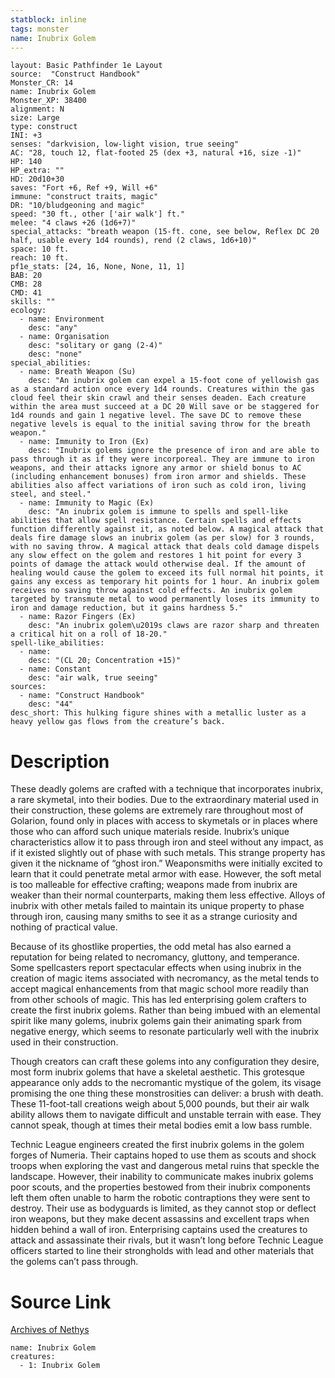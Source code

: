 ```yaml
---
statblock: inline
tags: monster
name: Inubrix Golem
---
```

```statblock
layout: Basic Pathfinder 1e Layout
source:  "Construct Handbook"
Monster_CR: 14
name: Inubrix Golem
Monster_XP: 38400
alignment: N
size: Large
type: construct
INI: +3
senses: "darkvision, low-light vision, true seeing"
AC: "28, touch 12, flat-footed 25 (dex +3, natural +16, size -1)"
HP: 140
HP_extra: ""
HD: 20d10+30
saves: "Fort +6, Ref +9, Will +6"
immune: "construct traits, magic"
DR: "10/bludgeoning and magic"
speed: "30 ft., other ['air walk'] ft."
melee: "4 claws +26 (1d6+7)"
special_attacks: "breath weapon (15-ft. cone, see below, Reflex DC 20 half, usable every 1d4 rounds), rend (2 claws, 1d6+10)"
space: 10 ft.
reach: 10 ft.
pf1e_stats: [24, 16, None, None, 11, 1]
BAB: 20
CMB: 28
CMD: 41
skills: ""
ecology:
  - name: Environment
    desc: "any"
  - name: Organisation
    desc: "solitary or gang (2-4)"
    desc: "none"
special_abilities:
  - name: Breath Weapon (Su)
    desc: "An inubrix golem can expel a 15-foot cone of yellowish gas as a standard action once every 1d4 rounds. Creatures within the gas cloud feel their skin crawl and their senses deaden. Each creature within the area must succeed at a DC 20 Will save or be staggered for 1d4 rounds and gain 1 negative level. The save DC to remove these negative levels is equal to the initial saving throw for the breath weapon."
  - name: Immunity to Iron (Ex)
    desc: "Inubrix golems ignore the presence of iron and are able to pass through it as if they were incorporeal. They are immune to iron weapons, and their attacks ignore any armor or shield bonus to AC (including enhancement bonuses) from iron armor and shields. These abilities also affect variations of iron such as cold iron, living steel, and steel."
  - name: Immunity to Magic (Ex)
    desc: "An inubrix golem is immune to spells and spell-like abilities that allow spell resistance. Certain spells and effects function differently against it, as noted below. A magical attack that deals fire damage slows an inubrix golem (as per slow) for 3 rounds, with no saving throw. A magical attack that deals cold damage dispels any slow effect on the golem and restores 1 hit point for every 3 points of damage the attack would otherwise deal. If the amount of healing would cause the golem to exceed its full normal hit points, it gains any excess as temporary hit points for 1 hour. An inubrix golem receives no saving throw against cold effects. An inubrix golem targeted by transmute metal to wood permanently loses its immunity to iron and damage reduction, but it gains hardness 5."
  - name: Razor Fingers (Ex)
    desc: "An inubrix golem\u2019s claws are razor sharp and threaten a critical hit on a roll of 18-20."
spell-like_abilities:
  - name:
    desc: "(CL 20; Concentration +15)"
  - name: Constant
    desc: "air walk, true seeing"
sources:
  - name: "Construct Handbook"
    desc: "44"
desc_short: This hulking figure shines with a metallic luster as a heavy yellow gas flows from the creature’s back.
```
# Description
These deadly golems are crafted with a technique that incorporates inubrix, a rare skymetal, into their bodies. Due to the extraordinary material used in their construction, these golems are extremely rare throughout most of Golarion, found only in places with access to skymetals or in places where those who can afford such unique materials reside. Inubrix’s unique characteristics allow it to pass through iron and steel without any impact, as if it existed slightly out of phase with such metals. This strange property has given it the nickname of “ghost iron.” Weaponsmiths were initially excited to learn that it could penetrate metal armor with ease. However, the soft metal is too malleable for effective crafting; weapons made from inubrix are weaker than their normal counterparts, making them less effective. Alloys of inubrix with other metals failed to maintain its unique property to phase through iron, causing many smiths to see it as a strange curiosity and nothing of practical value.

 Because of its ghostlike properties, the odd metal has also earned a reputation for being related to necromancy, gluttony, and temperance. Some spellcasters report spectacular effects when using inubrix in the creation of magic items associated with necromancy, as the metal tends to accept magical enhancements from that magic school more readily than from other schools of magic. This has led enterprising golem crafters to create the first inubrix golems. Rather than being imbued with an elemental spirit like many golems, inubrix golems gain their animating spark from negative energy, which seems to resonate particularly well with the inubrix used in their construction.

 Though creators can craft these golems into any configuration they desire, most form inubrix golems that have a skeletal aesthetic. This grotesque appearance only adds to the necromantic mystique of the golem, its visage promising the one thing these monstrosities can deliver: a brush with death. These 11-foot-tall creations weigh about 5,000 pounds, but their air walk ability allows them to navigate difficult and unstable terrain with ease. They cannot speak, though at times their metal bodies emit a low bass rumble.

 Technic League engineers created the first inubrix golems in the golem forges of Numeria. Their captains hoped to use them as scouts and shock troops when exploring the vast and dangerous metal ruins that speckle the landscape. However, their inability to communicate makes inubrix golems poor scouts, and the properties bestowed from their inubrix components left them often unable to harm the robotic contraptions they were sent to destroy. Their use as bodyguards is limited, as they cannot stop or deflect iron weapons, but they make decent assassins and excellent traps when hidden behind a wall of iron. Enterprising captains used the creatures to attack and assassinate their rivals, but it wasn’t long before Technic League officers started to line their strongholds with lead and other materials that the golems can’t pass through.
# Source Link
[Archives of Nethys](https://aonprd.com/MonsterDisplay.aspx?ItemName=Inubrix%20Golem)
```encounter-table
name: Inubrix Golem
creatures:
  - 1: Inubrix Golem
```
